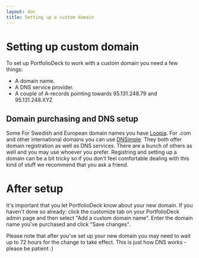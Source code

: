 ```yaml
---
layout: doc
title: Setting up a custom domain
---
```



# <span>Setting up</span> custom domain

To set up PortfolioDeck to work with a custom domain you need a few things:

* A domain name.
* A DNS service provider.
* A couple of A-records pointing towards 95.131.248.79 and 95.131.248.XYZ

## Domain purchasing and DNS setup

Some For Swedish and European domain names you have [Loopia](http://www.loopia.com/domainnames). For .com and other international domains you can use [DNSimple](https://dnsimple.com/). They both offer domain registration as well as DNS services. There are a bunch of others as well and you may use whoever you prefer. Registring and setting up a domain  can be a bit tricky so if you don't feel comfortable dealing with this kind of stuff we recommend that you ask a friend.

# After setup

It's important that you let PortfolioDeck know about your new domain. If you haven't done so already: click the customize tab on your PortfolioDeck admin page and then select "Add a custom domain name". Enter the domain name you've purchased and click "Save changes".

Please note that after you've set up your new domain you may need to wait up to 72 hours for the change to take effect. This is just how DNS works - please be patient :)